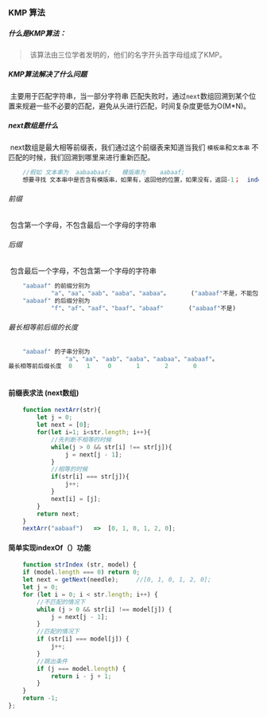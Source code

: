### KMP 算法

##### 什么是KMP算法：

> ​	该算法由三位学者发明的，他们的名字开头首字母组成了KMP。

##### KMP算法解决了什么问题

​	主要用于匹配字符串，当一部分字符串 匹配失败时，通过`next`数组回溯到某个位置来规避一些不必要的匹配，避免从头进行匹配，时间复杂度更低为O(M*N)。

##### next数组是什么

​	next数组是最大相等前缀表，我们通过这个前缀表来知道当我们 `模板串`和`文本串` 不匹配的时候，我们回溯到哪里来进行重新匹配。

```javascript
	//假如 文本串为  aabaabaaf;	模版串为	aabaaf;
	想要寻找 文本串中是否含有模版串，如果有，返回他的位置，如果没有，返回-1；  indexOf() 功能
```

###### 前缀

​	包含第一个字母，不包含最后一个字母的字符串

###### 后缀

​	包含最后一个字母，不包含第一个字母的字符串

```javascript
	"aabaaf" 的前缀分别为  
    		"a"、"aa"、"aab"、"aaba"、"aabaa"。		("aabaaf"不是，不能包含尾字母)
	"aabaaf" 的后缀分别为
    		"f"、"af"、"aaf"、"baaf"、"abaaf"		("aabaaf"不是)		
```

###### 最长相等前后缀的长度

```javascript
	"aabaaf" 的子串分别为
    			"a"、"aa"、"aab"、"aaba"、"aabaa"、"aabaaf"。
最长相等前后缀长度  0	1     0       1       2       0
			
```

#### 前缀表求法 (next数组)

```javascript
	function nextArr(str){
        let j = 0;
        let next = [0];
        for(let i=1; i<str.length; i++){
            //先判断不相等的时候
            while(j > 0 && str[i] !== str[j]){
                j = next[j - 1];
            }
            //相等的时候
            if(str[i] === str[j]){
               	j++;
            }
            next[i] = [j];
        }
        return next;
    }
	nextArr("aabaaf")	=>  [0, 1, 0, 1, 2, 0];
```

#### 简单实现indexOf（）功能

```javascript
	function strIndex (str, model) {
    if (model.length === 0) return 0;
    let next = getNext(needle);		//[0, 1, 0, 1, 2, 0];
    let j = 0;
    for (let i = 0; i < str.length; i++) {
        //不匹配的情况下
        while (j > 0 && str[i] !== model[j]) {
            j = next[j - 1];
        }
        //匹配的情况下
        if (str[i] === model[j]) {
            j++;
        }
        //跳出条件
        if (j === model.length) {
            return i - j + 1;
        }
    }
    return -1;
};
```



